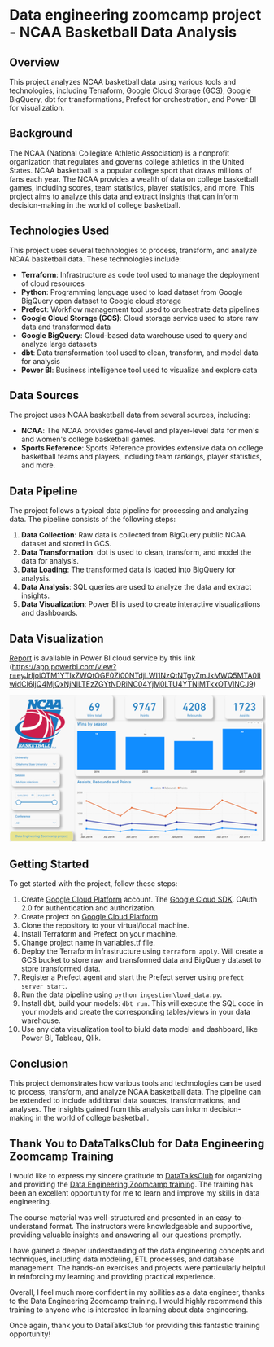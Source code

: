 # Data engineering zoomcamp project - NCAA Basketball Data Analysis

## Overview
This project analyzes NCAA basketball data using various tools and technologies, including Terraform, Google Cloud Storage (GCS), Google BigQuery, dbt for transformations, Prefect for orchestration, and Power BI for visualization.

## Background

The NCAA (National Collegiate Athletic Association) is a nonprofit organization that regulates and governs college athletics in the United States. NCAA basketball is a popular college sport that draws millions of fans each year. The NCAA provides a wealth of data on college basketball games, including scores, team statistics, player statistics, and more. This project aims to analyze this data and extract insights that can inform decision-making in the world of college basketball.

## Technologies Used

This project uses several technologies to process, transform, and analyze NCAA basketball data. These technologies include:

- **Terraform**: Infrastructure as code tool used to manage the deployment of cloud resources
- **Python**: Programming language used to load dataset from Google BigQuery open dataset to Google cloud storage
- **Prefect**: Workflow management tool used to orchestrate data pipelines
- **Google Cloud Storage (GCS)**: Cloud storage service used to store raw data and transformed data
- **Google BigQuery**: Cloud-based data warehouse used to query and analyze large datasets
- **dbt**: Data transformation tool used to clean, transform, and model data for analysis
- **Power BI**: Business intelligence tool used to visualize and explore data

## Data Sources

The project uses NCAA basketball data from several sources, including:

- **NCAA**: The NCAA provides game-level and player-level data for men's and women's college basketball games.
- **Sports Reference**: Sports Reference provides extensive data on college basketball teams and players, including team rankings, player statistics, and more.

## Data Pipeline

The project follows a typical data pipeline for processing and analyzing data. The pipeline consists of the following steps:

1. **Data Collection**: Raw data is collected from BigQuery public NCAA dataset and stored in GCS.
2. **Data Transformation**: dbt is used to clean, transform, and model the data for analysis.
3. **Data Loading**: The transformed data is loaded into BigQuery for analysis.
4. **Data Analysis**: SQL queries are used to analyze the data and extract insights.
5. **Data Visualization**: Power BI is used to create interactive visualizations and dashboards.

## Data Visualization

[Report](https://app.powerbi.com/view?r=eyJrIjoiOTM1YTIxZWQtOGE0Zi00NTdjLWI1NzQtNTgyZmJkMWQ5MTA0IiwidCI6IjQ4MjQxNjNlLTEzZGYtNDRiNC04YjM0LTU4YTNiMTkxOTVlNCJ9) is available in Power BI cloud service by this link (https://app.powerbi.com/view?r=eyJrIjoiOTM1YTIxZWQtOGE0Zi00NTdjLWI1NzQtNTgyZmJkMWQ5MTA0IiwidCI6IjQ4MjQxNjNlLTEzZGYtNDRiNC04YjM0LTU4YTNiMTkxOTVlNCJ9) 

![Alt text](/images/ncaa_report.png "Dashboard overview")

## Getting Started

To get started with the project, follow these steps:

1. Create [Google Cloud Platform](https://cloud.google.com/) account. The [Google Cloud SDK](https://cloud.google.com/sdk). OAuth 2.0 for authentication and authorization.
1. Create project on [Google Cloud Platform](https://cloud.google.com/resource-manager/docs/creating-managing-projects)
1. Clone the repository to your virtual/local machine.
1. Install Terraform and Prefect on your machine.
1. Change project name in variables.tf file.
1. Deploy the Terraform infrastructure using `terraform apply`. Will create a GCS bucket to store raw and transformed data and BigQuery dataset to store transformed data.
1. Register a Prefect agent and start the Prefect server using `prefect server start`.
1. Run the data pipeline using `python ingestion\load_data.py`.
1. Install dbt, build your models: `dbt run`. This will execute the SQL code in your models and create the corresponding tables/views in your data warehouse.
1. Use any data visualization tool to biuld data model and dashboard, like Power BI, Tableau, Qlik.


## Conclusion

This project demonstrates how various tools and technologies can be used to process, transform, and analyze NCAA basketball data. The pipeline can be extended to include additional data sources, transformations, and analyses. The insights gained from this analysis can inform decision-making in the world of college basketball.

## Thank You to DataTalksClub for Data Engineering Zoomcamp Training

I would like to express my sincere gratitude to [DataTalksClub]( http://datatalks.club) for organizing and providing the [Data Engineering Zoomcamp training](https://github.com/DataTalksClub/data-engineering-zoomcamp). The training has been an excellent opportunity for me to learn and improve my skills in data engineering.

The course material was well-structured and presented in an easy-to-understand format. The instructors were knowledgeable and supportive, providing valuable insights and answering all our questions promptly.

I have gained a deeper understanding of the data engineering concepts and techniques, including data modeling, ETL processes, and database management. The hands-on exercises and projects were particularly helpful in reinforcing my learning and providing practical experience.

Overall, I feel much more confident in my abilities as a data engineer, thanks to the Data Engineering Zoomcamp training. I would highly recommend this training to anyone who is interested in learning about data engineering.

Once again, thank you to DataTalksClub for providing this fantastic training opportunity!
